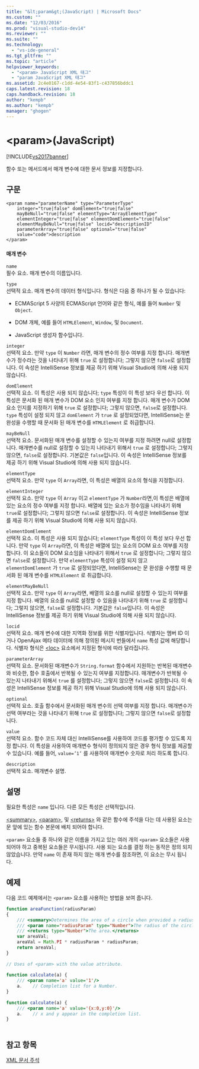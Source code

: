 ```yaml
---
title: "&lt;param&gt;(JavaScript) | Microsoft Docs"
ms.custom: ""
ms.date: "12/03/2016"
ms.prod: "visual-studio-dev14"
ms.reviewer: ""
ms.suite: ""
ms.technology: 
  - "vs-ide-general"
ms.tgt_pltfrm: ""
ms.topic: "article"
helpviewer_keywords: 
  - "<param> JavaScript XML 태그"
  - "param JavaScript XML 태그"
ms.assetid: 2c4e0167-c1dd-4e54-83f1-c437856bddc1
caps.latest.revision: 18
caps.handback.revision: 18
author: "kempb"
ms.author: "kempb"
manager: "ghogen"
---
```

# &lt;param&gt;(JavaScript)
[!INCLUDE[vs2017banner](../code-quality/includes/vs2017banner.md)]

함수 또는 메서드에서 매개 변수에 대한 문서 정보를 지정합니다.  
  
## 구문  
  
```  
<param name="parameterName" type="ParameterType"  
    integer="true|false" domElement="true|false"  
    mayBeNull="true|false" elementType="ArrayElementType"  
    elementInteger="true|false" elementDomElement="true|false"  
    elementMayBeNull="true|false" locid="descriptionID"  
    parameterArray="true|false" optional="true|false"  
    value="code">description  
</param>  
```  
  
#### 매개 변수  
 `name`  
 필수 요소.  매개 변수의 이름입니다.  
  
 `type`  
 선택적 요소.  매개 변수의 데이터 형식입니다.  형식은 다음 중 하나가 될 수 있습니다:  
  
-   ECMAScript 5 사양의 ECMAScript 언어와 같은 형식, 예를 들어 `Number` 및 `Object`.  
  
-   DOM 개체, 예를 들어 `HTMLElement`, `Window`, 및 `Document`.  
  
-   JavaScript 생성자 함수입니다.  
  
 `integer`  
 선택적 요소.  만약 `type` 이 `Number` 라면, 매개 변수의 정수 여부를 지정 합니다.  매개변수가 정수라는 것을 나타내기 위해 `true` 로 설정합니다; 그렇지 않으면 `false`로 설정합니다.  이 속성은 IntelliSense 정보를 제공 하기 위해 Visual Studio에 의해 사용 되지 않습니다.  
  
 `domElement`  
 선택적 요소.  이 특성은 사용 되지 않습니다; `type` 특성이 이 특성 보다 우선 합니다.  이 특성은 문서화 된 매개 변수가 DOM 요소 인지 여부를 지정 합니다.  매개 변수가 DOM 요소 인지를 지정하기 위해 `true` 로 설정합니다; 그렇지 않으면, `false`로 설정합니다.  `type` 특성이 설정 되지 않고 `domElement` 가 `true` 로 설정되었다면, IntelliSense는 문 완성을 수행할 때 문서화 된 매개 변수를 `HTMLElement` 로 취급합니다.  
  
 `mayBeNull`  
 선택적 요소.  문서화된 매개 변수를 설정할 수 있는지 여부를 지정 하려면 null로 설정합니다.  매개변수를 null로 설정할 수 있는지 나타내기 위해서 `true` 로 설정합니다; 그렇지 않으면, `false`로 설정합니다.  기본값은 `false`입니다.  이 속성은 IntelliSense 정보를 제공 하기 위해 Visual Studio에 의해 사용 되지 않습니다.  
  
 `elementType`  
 선택적 요소.  만약 `type` 이 `Array`라면, 이 특성은 배열의 요소의 형식을 지정합니다.  
  
 `elementInteger`  
 선택적 요소.  만약 `type` 이 `Array` 이고 `elementType` 가 `Number`라면,이 특성은 배열에 있는 요소의 정수 여부를 지정 합니다.  배열에 있는 요소가 정수임을 나타내기 위해 `true`로 설정합니다; 그렇지 않으면 `false`로 설정합니다.  이 속성은 IntelliSense 정보를 제공 하기 위해 Visual Studio에 의해 사용 되지 않습니다.  
  
 `elementDomElement`  
 선택적 요소.  이 특성은 사용 되지 않습니다; `elementType` 특성이 이 특성 보다 우선 합니다.  만약 `type` 이 `Array`라면, 이 특성은 배열에 있는 요소의 DOM 요소 여부를 지정 합니다.  이 요소들이 DOM 요소임을 나타내기 위해서 `true` 로 설정합니다; 그렇지 않으면 `false`로 설정합니다.  만약 `elementType` 특성이 설정 되지 않고 `elementDomElement` 가 `true` 로 설정되었다면, IntelliSense는 문 완성을 수행할 때 문서화 된 매개 변수를 `HTMLElement` 로 취급합니다.  
  
 `elementMayBeNull`  
 선택적 요소.  만약 `type` 이 `Array`라면, 배열의 요소를 null로 설정할 수 있는지 여부를 지정 합니다.  배열의 요소를 null로 설정할 수 있음을 나타내기 위해 `true` 로 설정합니다; 그렇지 않으면, `false`로 설정합니다.  기본값은 `false`입니다.  이 속성은 IntelliSense 정보를 제공 하기 위해 Visual Studio에 의해 사용 되지 않습니다.  
  
 `locid`  
 선택적 요소.  매개 변수에 대한 지역화 정보를 위한 식별자입니다.  식별자는 멤버 ID 이거나 OpenAjax 메타 데이터에 의해 정의된 메시지 번들에서 `name` 특성 값에 해당합니다.  식별자 형식은 [\<loc\>](../ide/loc-javascript.md) 요소에서 지정된 형식에 따라 달라집니다.  
  
 `parameterArray`  
 선택적 요소.  문서화된 매개변수가 `String.format` 함수에서 지원하는 반복된 매개변수와 비슷한, 함수 호출에서 반복될 수 있는지 여부를 지정합니다.  매개변수가 반복될 수 있는지 나타내기 위해서 `true` 를 설정합니다; 그렇지 않으면 `false`로 설정합니다.  이 속성은 IntelliSense 정보를 제공 하기 위해 Visual Studio에 의해 사용 되지 않습니다.  
  
 `optional`  
 선택적 요소.  호출 함수에서 문서화된 매개 변수의 선택 여부를 지정 합니다.  매개변수가 선택 여부라는 것을 나타내기 위해 `true` 로 설정합니다; 그렇지 않으면 `false`로 설정합니다.  
  
 `value`  
 선택적 요소.  함수 코드 자체 대신 IntelliSense를 사용하여 코드를 평가할 수 있도록 지정 합니다.  이 특성을 사용하여 매개변수 형식이 정의되지 않은 경우 형식 정보를 제공할 수 있습니다.  예를 들어, `value=’1’` 를 사용하여 매개변수 숫자로 처리 하도록 합니다.  
  
 `description`  
 선택적 요소.  매개변수 설명.  
  
## 설명  
 필요한 특성은 `name` 입니다.  다른 모든 특성은 선택적입니다.  
  
 [\<summary\>](../ide/summary-javascript.md), [\<param\>](../ide/param-javascript.md), 및 [\<returns\>](../ide/returns-javascript.md) 와 같은 함수에 주석을 다는 데 사용된 요소는 문 앞에 있는 함수 본문에 배치 되어야 합니다.  
  
 `<param>` 요소들 중 하나와 같은 이름을 가지고 있는 여러 개의 `<param>` 요소들은 사용되어야 하고 중복된 요소들은 무시됩니다.  사용 되는 요소를 결정 하는 동작은 정의 되지 않았습니다.  만약 `name` 이 존재 하지 않는 매개 변수를 참조하면, 이 요소는 무시 됩니다.  
  
## 예제  
 다음 코드 예제에서는 `<param>` 요소를 사용하는 방법을 보여 줍니다.  
  
```javascript  
function areaFunction(radiusParam)  
{  
    /// <summary>Determines the area of a circle when provided a radius parameter.</summary>  
    /// <param name="radiusParam" type="Number">The radius of the circle.</param>  
    /// <returns type="Number">The area.</returns>  
    var areaVal;  
    areaVal = Math.PI * radiusParam * radiusParam;  
    return areaVal;  
}  
  
// Uses of <param> with the value attribute.  
  
function calculate(a) {  
    /// <param name='a' value='1'/>  
    a.    // Completion list for a Number.  
}  
  
function calculate(a) {  
    /// <param name='a' value='{x:0,y:0}'/>  
    a.    // x and y appear in the completion list.  
}  
  
```  
  
## 참고 항목  
 [XML 문서 주석](../ide/xml-documentation-comments-javascript.md)